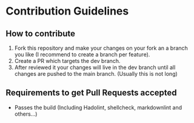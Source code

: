 # Contribution Guidelines

## How to contribute

1. Fork this repository and make your changes on your fork an a branch you like (I recommend to create a branch per feature).
2. Create a PR which targets the dev branch.
3. After reviewed it your changes will live in the dev branch until all changes are pushed to the main branch. (Usually this is not long)

## Requirements to get Pull Requests accepted

* Passes the build (Including Hadolint, shellcheck, markdownlint and others...)
